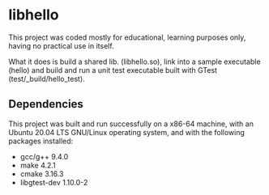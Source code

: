 # libhello

This project was coded mostly for educational, learning purposes only, having no practical use in
itself.

What it does is build a shared lib. (libhello.so), link into a sample executable (hello) and build
and run a unit test executable built with GTest (test/\_build/hello\_test).

## Dependencies

This project was built and run successfully on a x86-64 machine, with an Ubuntu 20.04 LTS GNU/Linux
operating system, and with the following packages installed:

* gcc/g++ 9.4.0
* make 4.2.1
* cmake 3.16.3
* libgtest-dev 1.10.0-2
